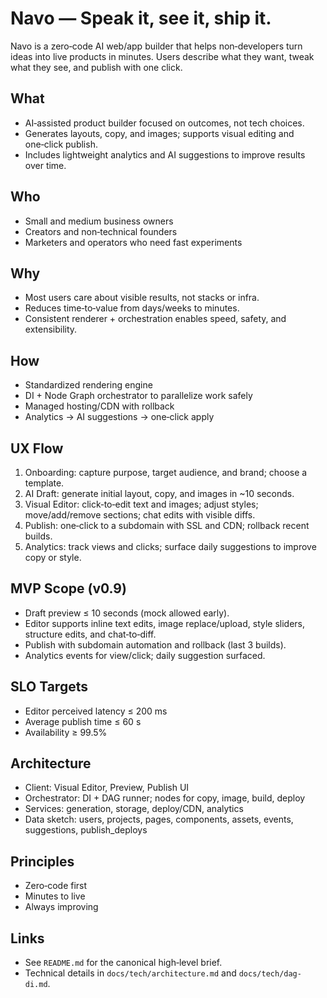 # Navo — Speak it, see it, ship it.

Navo is a zero‑code AI web/app builder that helps non‑developers turn ideas into live products in minutes. Users describe what they want, tweak what they see, and publish with one click.

## What
- AI‑assisted product builder focused on outcomes, not tech choices.
- Generates layouts, copy, and images; supports visual editing and one‑click publish.
- Includes lightweight analytics and AI suggestions to improve results over time.

## Who
- Small and medium business owners
- Creators and non‑technical founders
- Marketers and operators who need fast experiments

## Why
- Most users care about visible results, not stacks or infra.
- Reduces time‑to‑value from days/weeks to minutes.
- Consistent renderer + orchestration enables speed, safety, and extensibility.

## How
- Standardized rendering engine
- DI + Node Graph orchestrator to parallelize work safely
- Managed hosting/CDN with rollback
- Analytics → AI suggestions → one‑click apply

## UX Flow
1. Onboarding: capture purpose, target audience, and brand; choose a template.
2. AI Draft: generate initial layout, copy, and images in ~10 seconds.
3. Visual Editor: click‑to‑edit text and images; adjust styles; move/add/remove sections; chat edits with visible diffs.
4. Publish: one‑click to a subdomain with SSL and CDN; rollback recent builds.
5. Analytics: track views and clicks; surface daily suggestions to improve copy or style.

## MVP Scope (v0.9)
- Draft preview ≤ 10 seconds (mock allowed early).
- Editor supports inline text edits, image replace/upload, style sliders, structure edits, and chat‑to‑diff.
- Publish with subdomain automation and rollback (last 3 builds).
- Analytics events for view/click; daily suggestion surfaced.

## SLO Targets
- Editor perceived latency ≤ 200 ms
- Average publish time ≤ 60 s
- Availability ≥ 99.5%

## Architecture
- Client: Visual Editor, Preview, Publish UI
- Orchestrator: DI + DAG runner; nodes for copy, image, build, deploy
- Services: generation, storage, deploy/CDN, analytics
- Data sketch: users, projects, pages, components, assets, events, suggestions, publish_deploys

## Principles
- Zero‑code first
- Minutes to live
- Always improving

## Links
- See `README.md` for the canonical high‑level brief.
- Technical details in `docs/tech/architecture.md` and `docs/tech/dag-di.md`.